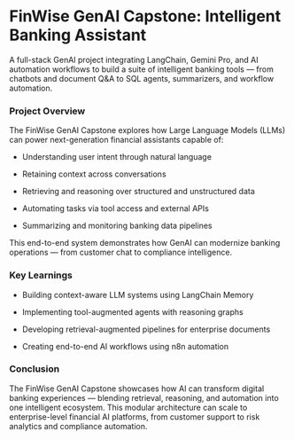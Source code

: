 # FinWise GenAI Capstone: Intelligent Banking Assistant
A full-stack GenAI project integrating LangChain, Gemini Pro, and AI automation workflows to build a suite of intelligent banking tools — from chatbots and document Q&A to SQL agents, summarizers, and workflow automation.
### Project Overview

The FinWise GenAI Capstone explores how Large Language Models (LLMs) can power next-generation financial assistants capable of:

- Understanding user intent through natural language

- Retaining context across conversations

- Retrieving and reasoning over structured and unstructured data

- Automating tasks via tool access and external APIs

- Summarizing and monitoring banking data pipelines

This end-to-end system demonstrates how GenAI can modernize banking operations — from customer chat to compliance intelligence.

### Key Learnings

- Building context-aware LLM systems using LangChain Memory

- Implementing tool-augmented agents with reasoning graphs

- Developing retrieval-augmented pipelines for enterprise documents

- Creating end-to-end AI workflows using n8n automation

### Conclusion

The FinWise GenAI Capstone showcases how AI can transform digital banking experiences — blending retrieval, reasoning, and automation into one intelligent ecosystem.
This modular architecture can scale to enterprise-level financial AI platforms, from customer support to risk analytics and compliance automation.
